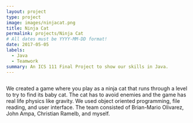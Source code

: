 ```yaml
---
layout: project
type: project
image: images/ninjacat.png
title: Ninja Cat
permalink: projects/Ninja Cat
# All dates must be YYYY-MM-DD format!
date: 2017-05-05
labels:
  - Java
  - Teamwork
summary: An ICS 111 Final Project to show our skills in Java.
---
```


<img class="ninjacat.png">


We created a game where you play as a ninja cat that runs through a level to try to find its baby cat. The cat has to avoid enemies and the game has real life physics like gravity. We used object oriented programming, file reading, and user interface. The team consisted of Brian-Mario Olivarez, John Ampa, Christian Ramelb, and myself.
